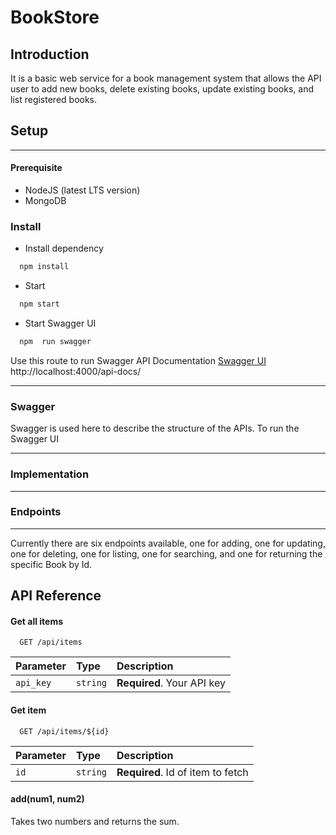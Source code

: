 # BookStore

## Introduction

It is a basic web service for a book management system that allows the API user to add new books, delete existing books, update existing books, and list registered books.

## Setup

---

#### Prerequisite

- NodeJS (latest LTS version)
- MongoDB

### Install

- Install dependency

```bash
  npm install
```

- Start

```bash
  npm start
```

- Start Swagger UI

```bash
  npm  run swagger
```

Use this route to run Swagger API Documentation [Swagger UI](http://localhost:4000/api-docs/)
http://localhost:4000/api-docs/

---

### Swagger

Swagger is used here to describe the structure of the APIs.
To run the Swagger UI

---

### Implementation

---

### Endpoints

---

Currently there are six endpoints available, one for adding, one for updating, one for deleting, one for listing, one for searching, and one for returning the specific Book by Id.

## API Reference

#### Get all items

```http
  GET /api/items
```

| Parameter | Type     | Description                |
| :-------- | :------- | :------------------------- |
| `api_key` | `string` | **Required**. Your API key |

#### Get item

```http
  GET /api/items/${id}
```

| Parameter | Type     | Description                       |
| :-------- | :------- | :-------------------------------- |
| `id`      | `string` | **Required**. Id of item to fetch |

#### add(num1, num2)

Takes two numbers and returns the sum.
